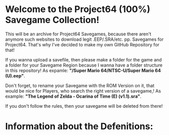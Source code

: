 # Welcome to the Project64 (100%) Savegame Collection!

This will be an archive for Project64 Savegames, because there aren't anymore such websites to download legit .EEP/.SRA/etc. pp. Savegames for Project64.
That's why I've decided to make my own GitHub Repository for that!

If you wanna upload a savefile, then please make a folder for the game and a folder for your Savegame Region because I wanna have a folder structure in this repository! As expamle: **"/Super Mario 64/NTSC-U/Super Mario 64 (U).eep"**.

Don't forget, to rename your Savegame with the ROM Version on it, that would be nice for Players, who search the right version of a savegame,! As example: **"The Legend of Zelda - Ocarina of Time (E) (v1.1).sra"**.

If you don't follow the rules, then your savegame will be deleted from there!

# Information about the Defenitions:
